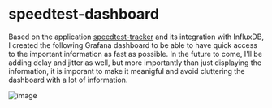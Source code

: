 # speedtest-dashboard
Based on the application [speedtest-tracker](https://github.com/alexjustesen/speedtest-tracker) and its integration with InfluxDB, I created the following Grafana dashboard to be able to have quick access to the important information as fast as possible.
In the future to come, I'll be adding delay and jitter as well, but more importantly than just displaying the information, it is imporant to make it meanigful and avoid cluttering the dashboard with a lot of information.

![image](https://github.com/user-attachments/assets/cc2dc59d-8dd9-4d2c-ad48-1300ec42ad64)

